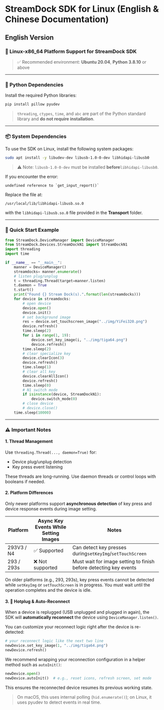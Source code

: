# StreamDock SDK for Linux (English & Chinese Documentation)

## English Version

### 🔧 Linux-x86_64 Platform Support for StreamDock SDK

> ✅ Recommended environment: ​**Ubuntu 20.04**​, **Python 3.8.10** or above

---

### 🐍 Python Dependencies

Install the required Python libraries:

```bash
pip install pillow pyudev
```

> `threading`, `ctypes`, `time`, and `abc` are part of the Python standard library and ​**do not require installation**​.

---

### 📦 System Dependencies

To use the SDK on Linux, install the following system packages:

```bash
sudo apt install -y libudev-dev libusb-1.0-0-dev libhidapi-libusb0
```

> ⚠️ Note: `libusb-1.0-0-dev` must be installed **before**`libhidapi-libusb0`.

If you encounter the error:

```
undefined reference to `get_input_report()`
```

Replace the file at:

```
/usr/local/lib/libhidapi-libusb.so.0
```

with the `libhidapi-libusb.so.0` file provided in the **Transport** folder.

---

### 🚀 Quick Start Example

```python
from StreamDock.DeviceManager import DeviceManager
from StreamDock.Devices.StreamDockN1 import StreamDockN1
import threading
import time

if __name__ == "__main__":
    manner = DeviceManager()
    streamdocks= manner.enumerate()
    # listen plug/unplug
    t = threading.Thread(target=manner.listen)
    t.daemon = True 
    t.start()
    print("Found {} Stream Dock(s).".format(len(streamdocks)))
    for device in streamdocks:
        # open device
        device.open()
        device.init()
        # set background image
        res = device.set_touchscreen_image("../img/YiFei320.png")
        device.refresh()
        time.sleep(2)
        for i in range(1, 19):
            device.set_key_image(i, "../img/tiga64.png")
            device.refresh()
        time.sleep(2)
        # clear specialize key
        device.clearIcon(3)
        device.refresh()
        time.sleep(1)
        # clear all key
        device.clearAllIcon()
        device.refresh()
        time.sleep(0)
        # N1 switch mode
        if isinstance(device, StreamDockN1):
            device.switch_mode(0)
        # close device
        # device.close()
    time.sleep(10000)
```

---

### ⚠️ Important Notes

#### 1. Thread Management

Use `threading.Thread(..., daemon=True)` for:

* Device plug/unplug detection
* Key press event listening

These threads are long-running. Use daemon threads or control loops with booleans if needed.

#### 2. Platform Differences

Only newer platforms support **asynchronous detection** of key press and device response events during image setting.

| Platform   | Async Key Events While Setting Images | Notes                                                             |
| ------------ | --------------------------------------- | ------------------------------------------------------------------- |
| 293V3 / N4 | ✅ Supported                          | Can detect key presses during`setKeyImg`/`setTouchScreen` |
| 293 / 293s | ❌ Not supported                      | Must wait for image setting to finish before detecting key events |

On older platforms (e.g., 293, 293s), key press events cannot be detected while `setKeyImg` or `setTouchScreen` is in progress. You must wait until the operation completes and the device is idle.

#### 3. 🔌 Hotplug & Auto-Reconnect

When a device is replugged (USB unplugged and plugged in again), the SDK will **automatically reconnect** the device using `DeviceManager.listen()`.

You can customize your reconnect logic right after the device is re-detected:

```python
# your reconnect logic like the next two line
newDevice.set_key_image(1, "../img/tiga64.png")
newDevice.refresh()
```

We recommend wrapping your reconnection configuration in a helper method such as `autoInit()`:

```python
newDevice.open()
newDevice.autoInit()  # e.g., reset icons, refresh screen, set mode
```

This ensures the reconnected device resumes its previous working state.

> On macOS, this uses internal polling (`hid.enumerate()`); on Linux, it uses pyudev to detect events in real time.
